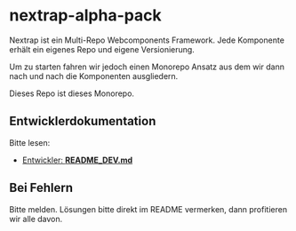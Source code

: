 # nextrap-alpha-pack

Nextrap ist ein Multi-Repo Webcomponents Framework. Jede Komponente erhält ein eigenes Repo und eigene Versionierung.

Um zu starten fahren wir jedoch einen Monorepo Ansatz aus dem wir dann nach und nach die Komponenten ausgliedern.

Dieses Repo ist dieses Monorepo.

## Entwicklerdokumentation

Bitte lesen:

- [Entwickler: **README_DEV.md**](README_DEV.md)


## Bei Fehlern

Bitte melden. Lösungen bitte direkt im README vermerken, dann profitieren wir alle davon.

